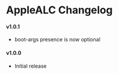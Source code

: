 AppleALC Changelog
==================

#### v1.0.1
- boot-args presence is now optional

#### v1.0.0
- Initial release
